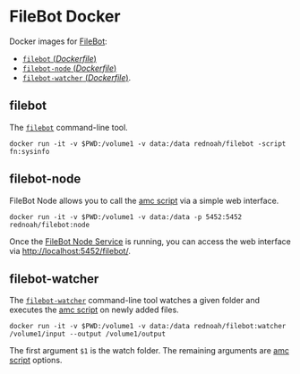 # FileBot Docker

Docker images for [FileBot](http://www.filebot.net/):
- [`filebot` (*Dockerfile*)](https://github.com/filebot/plugins/blob/master/docker/Dockerfile)
- [`filebot-node` (*Dockerfile*)](https://github.com/filebot/plugins/blob/master/docker/Dockerfile.node)
- [`filebot-watcher` (*Dockerfile*)](https://github.com/filebot/plugins/blob/master/docker/Dockerfile.watcher).


## filebot

The [`filebot`](http://www.filebot.net/cli.html) command-line tool.

`docker run -it -v $PWD:/volume1 -v data:/data rednoah/filebot -script fn:sysinfo`


## filebot-node

FileBot Node allows you to call the [amc script](https://www.filebot.net/forums/viewtopic.php?f=4&t=215) via a simple web interface.

`docker run -it -v $PWD:/volume1 -v data:/data -p 5452:5452 rednoah/filebot:node`

Once the [FileBot Node Service](https://github.com/filebot/filebot-node) is running, you can access the  web interface via [http://localhost:5452/filebot/](http://localhost:5452/filebot/).


## filebot-watcher

The [`filebot-watcher`](https://github.com/filebot/plugins/blob/master/docker/filebot-watcher) command-line tool watches a given folder and executes the [amc script](https://www.filebot.net/forums/viewtopic.php?f=4&t=215) on newly added files.

`docker run -it -v $PWD:/volume1 -v data:/data rednoah/filebot:watcher /volume1/input --output /volume1/output`

The first argument `$1` is the watch folder. The remaining arguments are [amc script](https://www.filebot.net/forums/viewtopic.php?f=4&t=215) options.
